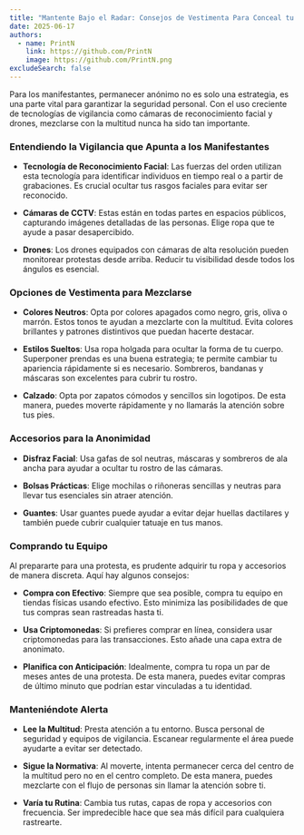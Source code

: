 ```yaml
---
title: "Mantente Bajo el Radar: Consejos de Vestimenta Para Conceal tu Identidad"
date: 2025-06-17
authors:
  - name: PrintN
    link: https://github.com/PrintN
    image: https://github.com/PrintN.png
excludeSearch: false
---
```

Para los manifestantes, permanecer anónimo no es solo una estrategia, es una parte vital para garantizar la seguridad personal. Con el uso creciente de tecnologías de vigilancia como cámaras de reconocimiento facial y drones, mezclarse con la multitud nunca ha sido tan importante.

### Entendiendo la Vigilancia que Apunta a los Manifestantes
- **Tecnología de Reconocimiento Facial**: Las fuerzas del orden utilizan esta tecnología para identificar individuos en tiempo real o a partir de grabaciones. Es crucial ocultar tus rasgos faciales para evitar ser reconocido.

- **Cámaras de CCTV**: Estas están en todas partes en espacios públicos, capturando imágenes detalladas de las personas. Elige ropa que te ayude a pasar desapercibido.

- **Drones**: Los drones equipados con cámaras de alta resolución pueden monitorear protestas desde arriba. Reducir tu visibilidad desde todos los ángulos es esencial.

### Opciones de Vestimenta para Mezclarse
- **Colores Neutros**: Opta por colores apagados como negro, gris, oliva o marrón. Estos tonos te ayudan a mezclarte con la multitud. Evita colores brillantes y patrones distintivos que puedan hacerte destacar.

- **Estilos Sueltos**: Usa ropa holgada para ocultar la forma de tu cuerpo. Superponer prendas es una buena estrategia; te permite cambiar tu apariencia rápidamente si es necesario. Sombreros, bandanas y máscaras son excelentes para cubrir tu rostro.

- **Calzado**: Opta por zapatos cómodos y sencillos sin logotipos. De esta manera, puedes moverte rápidamente y no llamarás la atención sobre tus pies.

### Accesorios para la Anonimidad
- **Disfraz Facial**: Usa gafas de sol neutras, máscaras y sombreros de ala ancha para ayudar a ocultar tu rostro de las cámaras.

- **Bolsas Prácticas**: Elige mochilas o riñoneras sencillas y neutras para llevar tus esenciales sin atraer atención.

- **Guantes**: Usar guantes puede ayudar a evitar dejar huellas dactilares y también puede cubrir cualquier tatuaje en tus manos.

### Comprando tu Equipo
Al prepararte para una protesta, es prudente adquirir tu ropa y accesorios de manera discreta. Aquí hay algunos consejos:

- **Compra con Efectivo**: Siempre que sea posible, compra tu equipo en tiendas físicas usando efectivo. Esto minimiza las posibilidades de que tus compras sean rastreadas hasta ti.

- **Usa Criptomonedas**: Si prefieres comprar en línea, considera usar criptomonedas para las transacciones. Esto añade una capa extra de anonimato.

- **Planifica con Anticipación**: Idealmente, compra tu ropa un par de meses antes de una protesta. De esta manera, puedes evitar compras de último minuto que podrían estar vinculadas a tu identidad.

### Manteniéndote Alerta
- **Lee la Multitud**: Presta atención a tu entorno. Busca personal de seguridad y equipos de vigilancia. Escanear regularmente el área puede ayudarte a evitar ser detectado.

- **Sigue la Normativa**: Al moverte, intenta permanecer cerca del centro de la multitud pero no en el centro completo. De esta manera, puedes mezclarte con el flujo de personas sin llamar la atención sobre ti.

- **Varía tu Rutina**: Cambia tus rutas, capas de ropa y accesorios con frecuencia. Ser impredecible hace que sea más difícil para cualquiera rastrearte.